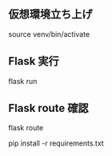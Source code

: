 ## 仮想環境立ち上げ
source venv/bin/activate

## Flask 実行
flask run

## Flask route 確認
flask route


pip install -r requirements.txt